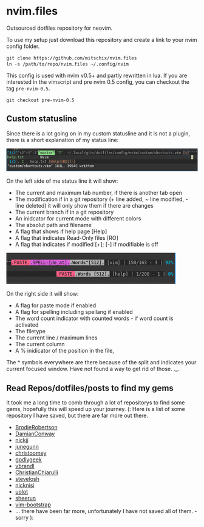 # nvim.files
Outsourced dotfiles repository for neovim.

To use my setup just download this repository and create a link to your nvim config folder.

```
git clone https://github.com/mitschix/nvim.files
ln -s /path/to/repo/nvim.files ~/.config/nvim
```

This config is used with nvim v0.5+ and partly rewritten in lua. If you are interested in the vimscript and pre nvim 0.5 config, you can checkout the tag `pre-nvim-0.5`.

```
git checkout pre-nvim-0.5
```

## Custom statusline
Since there is a lot going on in my custom statusline and it is not a plugin, there is a short explanation of my status line:

![Left Side](img/l_statusline.png "left side of the status line")

On the left side of me status line it will show:
+ The current and maximum tab number, if there is another tab open
+ The modification if in a git repository (+ line added, ~ line modified, - line deleted) it will only show them if there are changes
+ The current branch if in a git repository
+ An inidcator for current mode with different colors
+ The absolut path and filename
+ A flag that shows if help page \[Help\]
+ A flag that indicates Read-Only files \[RO\]
+ A flag that indicates if modified \[+\]; \[-\] if modifiable is off


![Right Side](img/r_statusline.png "right side of the status line")

On the right side it will show:
+ A flag for paste mode if enabled
+ A flag for spelling including spellang if enabled
+ The word count indicator with counted words - if word count is activated
+ The filetype
+ The current line / maximum lines
+ The current column
+ A % inidicator of the position in the file,

The  **^** symbols everywhere are there because of the split and indicates your current focused window. Have not found a way to get rid of those. ._.

## Read Repos/dotfiles/posts to find my gems
It took me a long time to comb through a lot of repositorys to find some gems, hopefully this will speed up your journey. (:
Here is a list of some repository I have saved, but there are far more out there.

+ [BrodieRobertson](https://github.com/BrodieRobertson/dotfiles/blob/master/config/nvim/init.vim)
+ [DamianConway](https://github.com/thoughtstream/Damian-Conway-s-Vim-Setup/blob/cbe1fb5b5505e17bd7709669168c367903d94cd4/.vimrc#L1)
+ [nickjj](https://github.com/nickjj/dotfiles/blob/master/.vimrc)
+ [junegunn](https://github.com/junegunn/dotfiles/blob/master/vimrc)
+ [christoomey](https://github.com/christoomey/dotfiles/tree/master/vim/rcfiles)
+ [godlygeek](https://github.com/godlygeek/vim-files/blob/master/.vimrc)
+ [vbrandl](https://github.com/vbrandl/dotfiles/blob/master/editors/vim/vimrc)
+ [ChristianChiarulli](https://github.com/ChristianChiarulli/nvim)
+ [stevelosh](https://stevelosh.com/blog/2010/09/coming-home-to-vim/)
+ [nicknisi](https://github.com/nicknisi/dotfiles/blob/master/config/nvim/init.vim)
+ [uolot](https://github.com/uolot/dotfiles/blob/master/vim/mappings.vim)
+ [sheerun](https://github.com/sheerun/vimrc)
+ [vim-bootstrap](https://vim-bootstrap.com/)
+ ... there have been far more, unfortunately I have not saved all of them. - sorry ):
